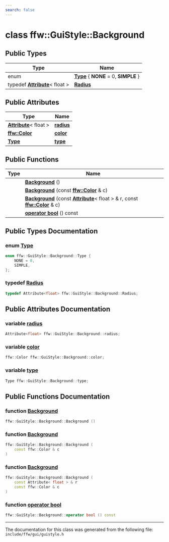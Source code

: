 ```yaml
---
search: false
---
```


# class ffw::GuiStyle::Background

## Public Types

|Type|Name|
|-----|-----|
|enum|[**Type**](classffw_1_1_gui_style_1_1_background.md#1a9d7a2924bd2ec2ec0c0fa186d543b65f) { **NONE** = 0, **SIMPLE** } |
|typedef **[Attribute](classffw_1_1_gui_style_1_1_attribute.md)**< float >|[**Radius**](classffw_1_1_gui_style_1_1_background.md#1adf8f2648fffa8c63eb359bfcff0e8ec1)|


## Public Attributes

|Type|Name|
|-----|-----|
|**[Attribute](classffw_1_1_gui_style_1_1_attribute.md)**< float >|[**radius**](classffw_1_1_gui_style_1_1_background.md#1a6ae4b560a0465514b5bb63f83af158f5)|
|**[ffw::Color](structffw_1_1_color.md)**|[**color**](classffw_1_1_gui_style_1_1_background.md#1af3fe4d79bbc63d24826483225ecfb2f9)|
|**[Type](classffw_1_1_gui_style_1_1_background.md#1a9d7a2924bd2ec2ec0c0fa186d543b65f)**|[**type**](classffw_1_1_gui_style_1_1_background.md#1af1b021ff4e52a0e10ff2b7e8236ea164)|


## Public Functions

|Type|Name|
|-----|-----|
||[**Background**](classffw_1_1_gui_style_1_1_background.md#1af97ca5c332444342e14fe9ddb04d6e25) () |
||[**Background**](classffw_1_1_gui_style_1_1_background.md#1a7fc94731c78a6704ec39d0d77c0fb4be) (const **[ffw::Color](structffw_1_1_color.md)** & c) |
||[**Background**](classffw_1_1_gui_style_1_1_background.md#1a649be822fc54f705fc2cb04cda99493d) (const **[Attribute](classffw_1_1_gui_style_1_1_attribute.md)**< float > & r, const **[ffw::Color](structffw_1_1_color.md)** & c) |
||[**operator bool**](classffw_1_1_gui_style_1_1_background.md#1ad18d6b2c3bafce48274253d024470f55) () const |


## Public Types Documentation

### enum <a id="1a9d7a2924bd2ec2ec0c0fa186d543b65f" href="#1a9d7a2924bd2ec2ec0c0fa186d543b65f">Type</a>

```cpp
enum ffw::GuiStyle::Background::Type {
    NONE = 0,
    SIMPLE,
};
```



### typedef <a id="1adf8f2648fffa8c63eb359bfcff0e8ec1" href="#1adf8f2648fffa8c63eb359bfcff0e8ec1">Radius</a>

```cpp
typedef Attribute<float> ffw::GuiStyle::Background::Radius;
```



## Public Attributes Documentation

### variable <a id="1a6ae4b560a0465514b5bb63f83af158f5" href="#1a6ae4b560a0465514b5bb63f83af158f5">radius</a>

```cpp
Attribute<float> ffw::GuiStyle::Background::radius;
```



### variable <a id="1af3fe4d79bbc63d24826483225ecfb2f9" href="#1af3fe4d79bbc63d24826483225ecfb2f9">color</a>

```cpp
ffw::Color ffw::GuiStyle::Background::color;
```



### variable <a id="1af1b021ff4e52a0e10ff2b7e8236ea164" href="#1af1b021ff4e52a0e10ff2b7e8236ea164">type</a>

```cpp
Type ffw::GuiStyle::Background::type;
```



## Public Functions Documentation

### function <a id="1af97ca5c332444342e14fe9ddb04d6e25" href="#1af97ca5c332444342e14fe9ddb04d6e25">Background</a>

```cpp
ffw::GuiStyle::Background::Background ()
```



### function <a id="1a7fc94731c78a6704ec39d0d77c0fb4be" href="#1a7fc94731c78a6704ec39d0d77c0fb4be">Background</a>

```cpp
ffw::GuiStyle::Background::Background (
    const ffw::Color & c
)
```



### function <a id="1a649be822fc54f705fc2cb04cda99493d" href="#1a649be822fc54f705fc2cb04cda99493d">Background</a>

```cpp
ffw::GuiStyle::Background::Background (
    const Attribute< float > & r
    const ffw::Color & c
)
```



### function <a id="1ad18d6b2c3bafce48274253d024470f55" href="#1ad18d6b2c3bafce48274253d024470f55">operator bool</a>

```cpp
ffw::GuiStyle::Background::operator bool () const
```





----------------------------------------
The documentation for this class was generated from the following file: `include/ffw/gui/guistyle.h`
